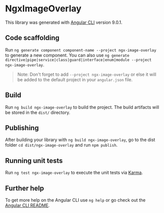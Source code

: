 # NgxImageOverlay

This library was generated with [Angular CLI](https://github.com/angular/angular-cli) version 9.0.1.

## Code scaffolding

Run `ng generate component component-name --project ngx-image-overlay` to generate a new component. You can also use `ng generate directive|pipe|service|class|guard|interface|enum|module --project ngx-image-overlay`.
> Note: Don't forget to add `--project ngx-image-overlay` or else it will be added to the default project in your `angular.json` file. 

## Build

Run `ng build ngx-image-overlay` to build the project. The build artifacts will be stored in the `dist/` directory.

## Publishing

After building your library with `ng build ngx-image-overlay`, go to the dist folder `cd dist/ngx-image-overlay` and run `npm publish`.

## Running unit tests

Run `ng test ngx-image-overlay` to execute the unit tests via [Karma](https://karma-runner.github.io).

## Further help

To get more help on the Angular CLI use `ng help` or go check out the [Angular CLI README](https://github.com/angular/angular-cli/blob/master/README.md).
